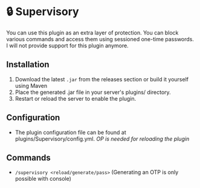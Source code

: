 # 🔒 Supervisory

You can use this plugin as an extra layer of protection. You can block various commands and access them using sessioned one-time passwords.
I will not provide support for this plugin anymore.

## Installation

1. Download the latest `.jar` from the releases section or build it yourself using Maven
2. Place the generated .jar file in your server's plugins/ directory.
3. Restart or reload the server to enable the plugin.

## Configuration

- The plugin configuration file can be found at plugins/Supervisory/config.yml.
*OP is needed for reloading the plugin*

## Commands
- `/supervisory <reload/generate/pass>` (Generating an OTP is only possible with console)
